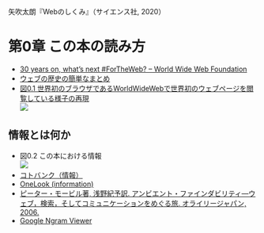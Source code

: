 矢吹太朗『Webのしくみ』（サイエンス社, 2020）

# 第0章 この本の読み方

- [30 years on, what’s next #ForTheWeb? – World Wide Web Foundation](https://webfoundation.org/2019/03/web-birthday-30/)
- [ウェブの歴史の簡単なまとめ](https://www.w3.org/History.html)
- [図0.1 世界初のブラウザであるWorldWideWebで世界初のウェブページを閲覧している様子の再現<br>![](figures/00-1.png)](https://worldwideweb.cern.ch/browser/#http://info.cern.ch/hypertext/WWW//TheProject.html)

## 情報とは何か

- 図0.2 この本における情報<br>![](figures/00-2.svg)
- [コトバンク（情報）](https://kotobank.jp/word/情報-79825)
- [OneLook (information)](https://onelook.com/?w=information)
- [ピーター・モービル著, 浅野紀予訳. アンビエント・ファインダビリティ&mdash;ウェブ，検索，そしてコミュニケーションをめぐる旅. オライリージャパン, 2006.](https://calil.jp/book/4873112834)
- [Google Ngram Viewer](https://books.google.com/ngrams)
